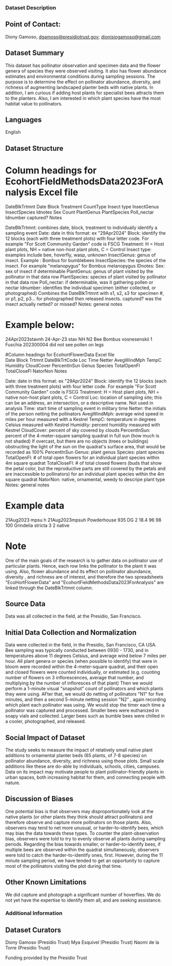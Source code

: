 ### Dataset Description


## Point of Contact: 
Diony Gamoso, dgamoso@presidiotrust.gov; dionisiogamoso@gmail.com
## Dataset Summary
This dataset has pollinator observation and specimen data and the flower genera of species they were observed visiting.  It also has flower abundance estimates and environmental conditions during sampling sessions.
The purpose is to determine the effect on pollinator abundance, diversity, and richness of augmenting landscaped planter beds with native plants. In addition, I am curious if adding host plants for specialist bees attracts them to the planters.   Also, I am interested in which plant species have the most habitat value to pollinators.

## Languages
English

## Dataset Structure
# Column headings for EcohortFieldMethodsData2023ForAnalysis Excel file
DateBlkTrtmnt	Date	Block	Treatment	CountType	Insect type	InsectGenus	InsectSpecies	Idnotes	Sex	Count	PlantGenus	PlantSpecies	Poll_nectar	Idnumber	captured?	Notes		

DateBlkTrtmnt: combines date, block, treatment to individually identify a sampling event
Date: date in this format: ex "29Apr2024"
Block:  identify the 12 blocks (each with three treatment plots) with four letter code.  For example "For Scott Community Garden" code is FSCG
Treatment: H = Host plant plots, NH = native non-host plant plots, C = Control
Insect type:  examples include bee, hoverfly, wasp, unknown
InsectGenus: genus of insect.  Example :  Bombus for bumblebees
InsectSpecies: the species of the insect.  For example "melanopygus" for Bombus melanopygus
IDnotes:
Sex: sex of insect if determinable
PlantGenus: genus of plant visited by the pollinator in that data row
PlantSpecies: species of plant visited by pollinator in that data row
Poll_nectar:  if determinable, was it gathering pollen or nectar
Idnumber:  identifies the individual specimen (either collected, or photographed)		Combines the DateBlkTrtmnt with s1, s2, s3 for specimen #,  or p1, p2, p3... for photographed then released insects.
captured? was the insect actually netted? or missed?
Notes:  general notes 				
# Example below:
24Apr2023stavnh	24-Apr-23	stav	NH	N2	Bee	Bombus	vosnesenskii			1	Fuschia			202300004		did not see pollen on legs						

#Column headings for EcohortFlowerData Excel file					
Date	Block	Trtmnt	DateBlkTrtCode	Loc	Time	Netter	AvegWindMph	TempC	Humidity	CloudCover	PercentInSun	Genus	Species	TotalOpenFl	TotalCloseFl	NatorNon	Notes				

Date: date in this format: ex "29Apr2024"
Block:  identify the 12 blocks (each with three treatment plots) with four letter code.  For example "For Scott Community Garden" code is FSCG
Treatment: H = Host plant plots, NH = native non-host plant plots, C = Control
Loc: location of sampling site; this can be an address, an intersection, or a descriptive name.  Not used in analysis
Time:  start time of sampling event in military time
Netter:  the initials of the person netting the pollinators
AvegWindMph:  average wind speed in miles per hour measured with a Kestrel
TempC:  temperature in degrees Celsius measured with Kestrel
Humidity: percent humidity measured with Kestrel
CloudCover: percent of sky covered by clouds
PercentInSun: percent of the 4-meter-square sampling quadrat in full sun (how much is not shaded)
If overcast, but there are no objects (trees or buildings) obstructing the light of the sun on the quadrat's surface area, that would be recorded as 100% PercentInSun
Genus: plant genus
Species: plant species
TotalOpenFl: # of total open flowers for an individual plant species within 4m square quadrat
TotalCloseFl: # of total closed flowers (buds that show the petal color, but the reproductive parts are still covered by the petals and are inaccessible to pollinators) for an individual plant species within the 4m square quadrat
NatorNon: native, ornamental, weedy to descripe plant type
Notes: general notes

# Example data
21Aug2023	mpsu	h	21Aug2023mpsuh	Powderhouse	935	DG	2	18.4	96	98	100	Grindelia	stricta	3	2	native					

# Note
One of the main goals of the research is to gather data on pollinator use of particular plants.  Hence, each row links the pollinator to the plant it was using.  Also, flower abundance and its effect on pollinator abundance, diversity , and richness are of interest, and therefore the two spreadsheets "EcoHortFlowerData" and "EcohortFieldMethodsData2023ForAnalysis" are linked through the DateBlkTrtmnt column.

## Source Data
Data was all collected in the field, at the Presidio, San Francisco.

## Initial Data Collection and Normalization

Data were collected in the field, in the Presidio, San Francisco, CA   USA.  
Bee sampling was typically conducted between 0930 - 1730, and in temperatures above 11 degrees Celsius, and average wind below 7 miles per hour.
All plant genera or species (when possible to identify) that were in bloom were recorded within the 4-meter-square quadrat, and their open and closed flowers were counted individually, or estimated (e.g. counting number of flowers on 3 inflorescences, average that number, and multiplying by the number of infloresces of that plant)  Then we would perform a 1-minute visual "snapshot" count of pollinators and which plants they were using. AFter that, we would do netting of pollinators "N1" for five minutes, and then a second 5-minute netting session "N2" , again recording which plant each pollinator was using.  We would stop the timer each time a pollinator was captured and processed.  Smaller bees were euthanized in soapy vials and collected.  Larger bees such as bumble bees were chilled in a cooler, photographed, and released.


## Social Impact of Dataset
The study seeks to measure the impact of relatively small native plant additions to ornamental planter beds (65 plants, of 7-8 species) on pollinator abundance, diversity, and richness using those plots.  Small scale additions like these are do-able by individuals, schools, cities, campuses.  Data on its impact may motivate people to plant pollinator-friendly plants in urban spaces, both increasing habitat for them, and connecting people with nature.


## Discussion of Biases
One potential bias is that observers may disproportionately look at the native plants (or other plants they think should attract pollinators) and therefore observe and capture more pollinators on those plants.   Also, observers may tend to net more unusual, or harder-to-identify bees, which may bias the data towards these types.  To counter the plant-observation bias, observers were told to try to evenly observe all plants during sampling periods.  Regarding the bias towards smaller, or harder-to-identify bees,  if multiple bees are observed within the quadrat simultaneously, observers were told to catch the harder-to-identify ones, first.  However, during the 11 minute sampling period, we have tended to get an opportunity to capture most of the pollinators visiting the plot during that time.

## Other Known Limitations
We did capture and photograph a significant number of hoverflies.  We do not yet have the expertise to identify them all, and are seeking assistance. 

### Additional Information
## Dataset Curators
Diony Gamoso (Presidio Trust)
Mya Esquivel (Presidio Trust)
Naomi de la Torre (Presidio Trust)

Funding provided by the Presidio Trust




